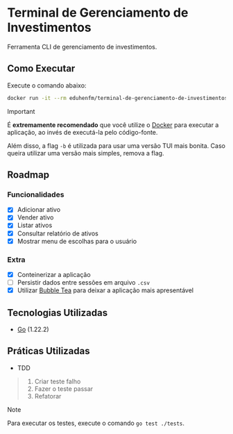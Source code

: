 # Terminal de Gerenciamento de Investimentos

Ferramenta CLI de gerenciamento de investimentos.

## Como Executar

Execute o comando abaixo:

```bash
docker run -it --rm eduhenfm/terminal-de-gerenciamento-de-investimentos:latest -b
```

> [!IMPORTANT]
> É **extremamente recomendado** que você utilize o [Docker](https://www.docker.com/) para executar a aplicação, ao invés de executá-la pelo código-fonte.
>
> Além disso, a flag `-b` é utilizada para usar uma versão TUI mais bonita. Caso queira utilizar uma versão mais simples, remova a flag.

## Roadmap

### Funcionalidades

- [x] Adicionar ativo
- [x] Vender ativo
- [x] Listar ativos
- [x] Consultar relatório de ativos
- [x] Mostrar menu de escolhas para o usuário

### Extra

- [x] Conteinerizar a aplicação
- [ ] Persistir dados entre sessões em arquivo `.csv`
- [x] Utilizar [Bubble Tea](https://github.com/charmbracelet/bubbletea) para deixar a aplicação mais apresentável

## Tecnologias Utilizadas

- [Go](https://go.dev/) (1.22.2)

## Práticas Utilizadas

- TDD

> 1. Criar teste falho
> 2. Fazer o teste passar
> 3. Refatorar

> [!NOTE]
> Para executar os testes, execute o comando `go test ./tests`.
